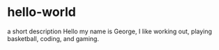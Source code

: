 # hello-world
a short description
Hello my name is George, I like working out, playing basketball, coding, and gaming.

